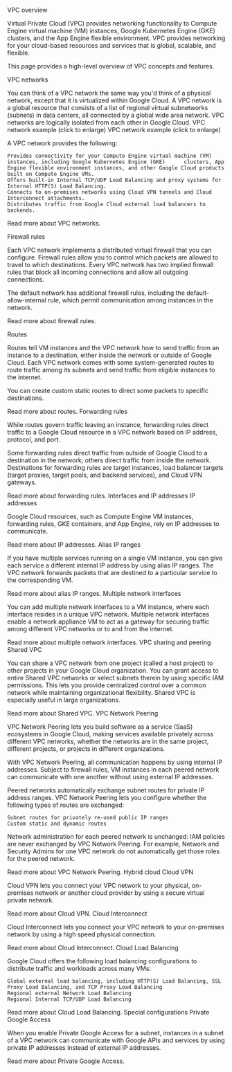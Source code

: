 
VPC overview

Virtual Private Cloud (VPC) provides networking functionality to Compute Engine virtual machine (VM) instances, Google Kubernetes Engine (GKE) clusters, and the App Engine flexible environment. VPC provides networking for your cloud-based resources and services that is global, scalable, and flexible.

This page provides a high-level overview of VPC concepts and features.


VPC networks

You can think of a VPC network the same way you'd think of a physical network, except that it is virtualized within Google Cloud. A VPC network is a global resource that consists of a list of regional virtual subnetworks (subnets) in data centers, all connected by a global wide area network. VPC networks are logically isolated from each other in Google Cloud.
VPC network example (click to enlarge)
VPC network example (click to enlarge)

A VPC network provides the following:

    Provides connectivity for your Compute Engine virtual machine (VM) instances, including Google Kubernetes Engine (GKE)      clusters, App Engine flexible environment instances, and other Google Cloud products built on Compute Engine VMs.
    Offers built-in Internal TCP/UDP Load Balancing and proxy systems for Internal HTTP(S) Load Balancing.
    Connects to on-premises networks using Cloud VPN tunnels and Cloud Interconnect attachments.
    Distributes traffic from Google Cloud external load balancers to backends.

Read more about VPC networks.


Firewall rules

Each VPC network implements a distributed virtual firewall that you can configure. Firewall rules allow you to control which packets are allowed to travel to which destinations. Every VPC network has two implied firewall rules that block all incoming connections and allow all outgoing connections.

The default network has additional firewall rules, including the default-allow-internal rule, which permit communication among instances in the network.

Read more about firewall rules.



Routes

Routes tell VM instances and the VPC network how to send traffic from an instance to a destination, either inside the network or outside of Google Cloud. Each VPC network comes with some system-generated routes to route traffic among its subnets and send traffic from eligible instances to the internet.

You can create custom static routes to direct some packets to specific destinations.

Read more about routes.
Forwarding rules

While routes govern traffic leaving an instance, forwarding rules direct traffic to a Google Cloud resource in a VPC network based on IP address, protocol, and port.

Some forwarding rules direct traffic from outside of Google Cloud to a destination in the network; others direct traffic from inside the network. Destinations for forwarding rules are target instances, load balancer targets (target proxies, target pools, and backend services), and Cloud VPN gateways.

Read more about forwarding rules.
Interfaces and IP addresses
IP addresses

Google Cloud resources, such as Compute Engine VM instances, forwarding rules, GKE containers, and App Engine, rely on IP addresses to communicate.

Read more about IP addresses.
Alias IP ranges

If you have multiple services running on a single VM instance, you can give each service a different internal IP address by using alias IP ranges. The VPC network forwards packets that are destined to a particular service to the corresponding VM.

Read more about alias IP ranges.
Multiple network interfaces

You can add multiple network interfaces to a VM instance, where each interface resides in a unique VPC network. Multiple network interfaces enable a network appliance VM to act as a gateway for securing traffic among different VPC networks or to and from the internet.

Read more about multiple network interfaces.
VPC sharing and peering
Shared VPC

You can share a VPC network from one project (called a host project) to other projects in your Google Cloud organization. You can grant access to entire Shared VPC networks or select subnets therein by using specific IAM permissions. This lets you provide centralized control over a common network while maintaining organizational flexibility. Shared VPC is especially useful in large organizations.

Read more about Shared VPC.
VPC Network Peering

VPC Network Peering lets you build software as a service (SaaS) ecosystems in Google Cloud, making services available privately across different VPC networks, whether the networks are in the same project, different projects, or projects in different organizations.

With VPC Network Peering, all communication happens by using internal IP addresses. Subject to firewall rules, VM instances in each peered network can communicate with one another without using external IP addresses.

Peered networks automatically exchange subnet routes for private IP address ranges. VPC Network Peering lets you configure whether the following types of routes are exchanged:

    Subnet routes for privately re-used public IP ranges
    Custom static and dynamic routes

Network administration for each peered network is unchanged: IAM policies are never exchanged by VPC Network Peering. For example, Network and Security Admins for one VPC network do not automatically get those roles for the peered network.

Read more about VPC Network Peering.
Hybrid cloud
Cloud VPN

Cloud VPN lets you connect your VPC network to your physical, on-premises network or another cloud provider by using a secure virtual private network.

Read more about Cloud VPN.
Cloud Interconnect

Cloud Interconnect lets you connect your VPC network to your on-premises network by using a high speed physical connection.

Read more about Cloud Interconnect.
Cloud Load Balancing

Google Cloud offers the following load balancing configurations to distribute traffic and workloads across many VMs:

    Global external load balancing, including HTTP(S) Load Balancing, SSL Proxy Load Balancing, and TCP Proxy Load Balancing
    Regional external Network Load Balancing
    Regional Internal TCP/UDP Load Balancing

Read more about Cloud Load Balancing.
Special configurations
Private Google Access

When you enable Private Google Access for a subnet, instances in a subnet of a VPC network can communicate with Google APIs and services by using private IP addresses instead of external IP addresses.

Read more about Private Google Access.







